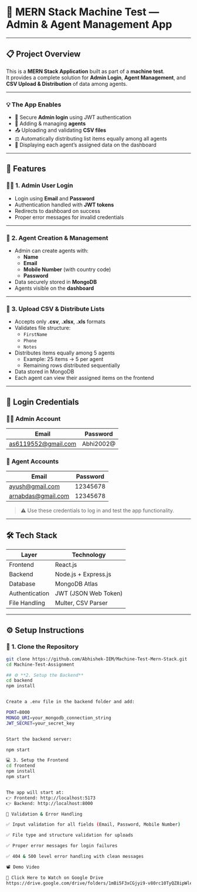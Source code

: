 # 🚀 **MERN Stack Machine Test — Admin & Agent Management App**

---

## 📋 **Project Overview**

This is a **MERN Stack Application** built as part of a **machine test**.  
It provides a complete solution for **Admin Login**, **Agent Management**, and **CSV Upload & Distribution** of data among agents.

---

### 💡 **The App Enables**
- 🔐 Secure **Admin login** using JWT authentication  
- 👥 Adding & managing **agents**  
- 📤 Uploading and validating **CSV files**  
- ⚖️ Automatically distributing list items equally among all agents  
- 🧾 Displaying each agent’s assigned data on the dashboard  

---

## 🧩 **Features**

### 🧑‍💼 **1. Admin User Login**
- Login using **Email** and **Password**
- Authentication handled with **JWT tokens**
- Redirects to dashboard on success
- Proper error messages for invalid credentials

---

### 👥 **2. Agent Creation & Management**
- Admin can create agents with:
  - **Name**
  - **Email**
  - **Mobile Number** (with country code)
  - **Password**
- Data securely stored in **MongoDB**
- Agents visible on the **dashboard**

---

### 📂 **3. Upload CSV & Distribute Lists**
- Accepts only **.csv**, **.xlsx**, **.xls** formats  
- Validates file structure:
  - `FirstName`
  - `Phone`
  - `Notes`
- Distributes items equally among 5 agents  
  - Example: 25 items → 5 per agent  
  - Remaining rows distributed sequentially  
- Data stored in MongoDB  
- Each agent can view their assigned items on the frontend  

---

## 🔐 **Login Credentials**

### 🧑‍💼 **Admin Account**
| **Email** | **Password** |
|------------|---------------|
| as6119552@gmail.com | Abhi2002@ |

### 👤 **Agent Accounts**
| **Email** | **Password** |
|------------|---------------|
| ayush@gmail.com | 12345678 |
| arnabdas@gmail.com | 12345678 |

> ⚠️ Use these credentials to log in and test the app functionality.

---

## 🛠️ **Tech Stack**

| **Layer** | **Technology** |
|------------|----------------|
| Frontend | React.js |
| Backend | Node.js + Express.js |
| Database | MongoDB Atlas |
| Authentication | JWT (JSON Web Token) |
| File Handling | Multer, CSV Parser |

---

## ⚙️ **Setup Instructions**

### 🧱 **1. Clone the Repository**
```bash
git clone https://github.com/Abhishek-IEM/Machine-Test-Mern-Stack.git
cd Machine-Test-Assignment

## ⚙️ **2. Setup the Backend**
cd backend
npm install


Create a .env file in the backend folder and add:

PORT=8000
MONGO_URI=your_mongodb_connection_string
JWT_SECRET=your_secret_key


Start the backend server:

npm start

💻 3. Setup the Frontend
cd frontend
npm install
npm start


The app will start at:
👉 Frontend: http://localhost:5173
👉 Backend: http://localhost:8000

🧠 Validation & Error Handling

✅ Input validation for all fields (Email, Password, Mobile Number)

✅ File type and structure validation for uploads

✅ Proper error messages for login failures

✅ 404 & 500 level error handling with clean messages

📽️ Demo Video

🎥 Click Here to Watch on Google Drive
https://drive.google.com/drive/folders/1mBi5F3xCGjyi9-v80rc10TyQZ8ipWlee?usp=sharing



